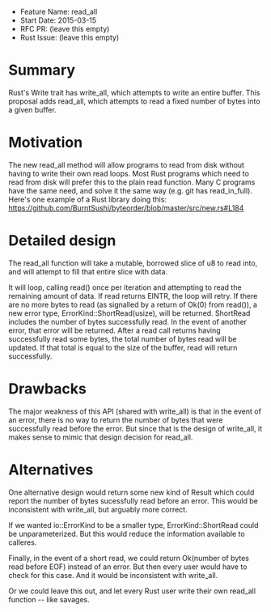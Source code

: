 - Feature Name: read_all
- Start Date: 2015-03-15
- RFC PR: (leave this empty)
- Rust Issue: (leave this empty)

# Summary

Rust's Write trait has write_all, which attempts to write an entire
buffer.  This proposal adds read_all, which attempts to read a fixed
number of bytes into a given buffer.

# Motivation

The new read_all method will allow programs to read from disk without
having to write their own read loops.  Most Rust programs which need
to read from disk will prefer this to the plain read function.  Many C
programs have the same need, and solve it the same way (e.g. git has
read_in_full).  Here's one example of a Rust library doing this:
https://github.com/BurntSushi/byteorder/blob/master/src/new.rs#L184

# Detailed design

The read_all function will take a mutable, borrowed slice of u8 to
read into, and will attempt to fill that entire slice with data.

It will loop, calling read() once per iteration and attempting to read
the remaining amount of data.  If read returns EINTR, the loop will
retry.  If there are no more bytes to read (as signalled by a return
of Ok(0) from read()), a new error type, ErrorKind::ShortRead(usize),
will be returned.  ShortRead includes the number of bytes successfully
read.  In the event of another error, that error will be
returned. After a read call returns having successfully read some
bytes, the total number of bytes read will be updated.  If that total
is equal to the size of the buffer, read will return successfully.

# Drawbacks

The major weakness of this API (shared with write_all) is that in the
event of an error, there is no way to return the number of bytes that
were successfully read before the error.  But since that is the design
of write_all, it makes sense to mimic that design decision for read_all.

# Alternatives

One alternative design would return some new kind of Result which
could report the number of bytes sucessfully read before an error.
This would be inconsistent with write_all, but arguably more correct.

If we wanted io::ErrorKind to be a smaller type, ErrorKind::ShortRead
could be unparameterized.  But this would reduce the information
available to calleres.

Finally, in the event of a short read, we could return Ok(number of
bytes read before EOF) instead of an error.  But then every user would
have to check for this case.  And it would be inconsistent with
write_all.

Or we could leave this out, and let every Rust user write their own
read_all function -- like savages.
